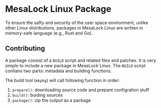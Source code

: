 # MesaLock Linux Package

To ensure the safty and security of the user space environment, unlike other
Linux distributions, packages in MesaLock Linux are written in memory-safe
language (e.g., Rust and Go).

## Contributing

A package consist of a `BUILD` script and related files and patches. It is very
simple to include a new package in MesaLock Linux. The `BUILD` scirpt contians
two parts: metadata and building functions.

The build tool (`mkpkg`) will call following function in order:
  1. `prepare()`: downloading source code and prepare configration stuff
  2. `build()`: buiding sources
  3. `package()`: zip the output as a package
